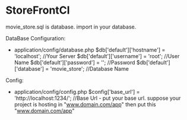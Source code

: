 StoreFrontCI
============
movie_store.sql is database.
import in your database.

DataBase Configuration: 
 - application/config/database.php
    $db['default']['hostname'] = 'localhost'; //Your Server
    $db['default']['username'] = 'root'; //User Name
    $db['default']['password'] = ''; //Password
    $db['default']['database'] = 'movie_store'; //Database Name

Config:
- application/config/config.php
    $config['base_url'] = 'http://localhost:1234/'; //Base Url  - put your base url. suppose your project is hosting in "www.domain.com/app" then put this "www.domain.com/app"


